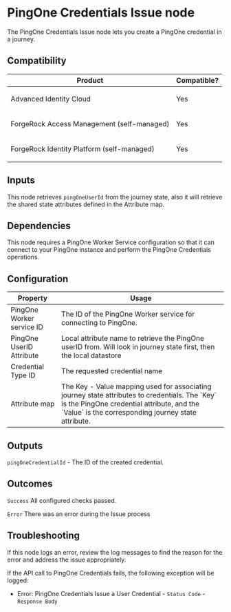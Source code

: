 # PingOne Credentials Issue node

The PingOne Credentials Issue node lets you create a PingOne credential in a
journey.

## Compatibility

<table>
  <colgroup>
    <col>
    <col>
  </colgroup>
  <thead>
  <tr>
    <th>Product</th>
    <th>Compatible?</th>
  </tr>
  </thead>
  <tbody>
  <tr>
    <td><p>Advanced Identity Cloud</p></td>
    <td><p><span>Yes</span></p></td>
  </tr>
  <tr>
    <td><p>ForgeRock Access Management (self-managed)</p></td>
    <td><p><span>Yes</span></p></td>
  </tr>
  <tr>
    <td><p>ForgeRock Identity Platform (self-managed)</p></td>
    <td><p><span>Yes</span></p></td>
  </tr>
  </tbody>
</table>

## Inputs

This node retrieves `pingOneUserId` from the journey state, also it will retrieve  
the shared state attributes defined in the Attribute map.  


## Dependencies
This node requires a PingOne Worker Service configuration so that it can connect to your PingOne instance and perform
the PingOne Credentials operations.

## Configuration

<table>
  <thead>
    <th>Property</th>
    <th>Usage</th>
  </thead>
  <tbody>
    <tr>
      <td>PingOne Worker service ID</td>
      <td>The ID of the PingOne Worker service for connecting to PingOne.</td>
    </tr>
    <tr>
      <td>PingOne UserID Attribute</td>
      <td>Local attribute name to retrieve the PingOne userID from.  Will look in journey state first, then the local datastore</td>
    </tr>
    <tr>
      <td>Credential Type ID</td>
      <td>The requested credential name</td>
    </tr>
    <tr>
      <td>Attribute map</td>
      <td>The Key - Value mapping used for associating journey state attributes to
      credentials. The `Key` is the PingOne credential attribute, and the `Value` is the
      corresponding journey state attribute.</td>
    </tr>

  </tbody>
</table>

## Outputs

`pingOneCredentialId` - The ID of the created credential.

## Outcomes

`Success`
All configured checks passed.

`Error`
There was an error during the Issue process

## Troubleshooting

If this node logs an error, review the log messages to find the reason for the error and address the issue
appropriately.

If the API call to PingOne Credentials fails, the following exception will be logged:

* Error: PingOne Credentials Issue a User Credential - `Status Code` - `Response Body` 